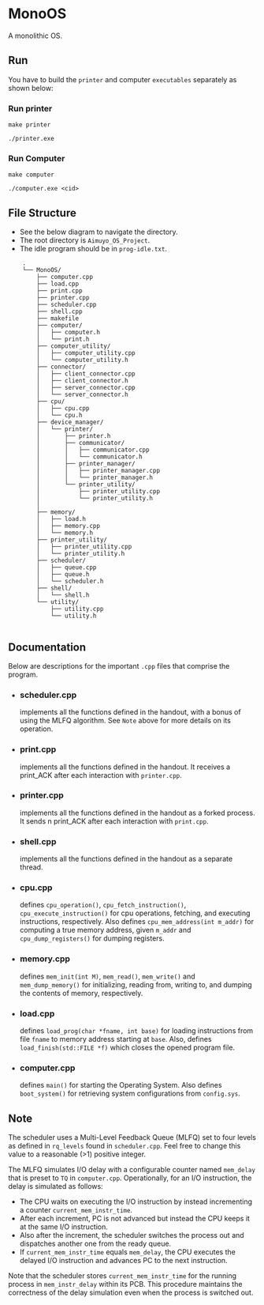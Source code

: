 # MonoOS
A monolithic OS.

## Run
You have to build the `printer` and computer `executables` separately as shown below:

### Run printer
  ````
  make printer
  ````

  ````
  ./printer.exe
  ````

### Run Computer
  ````
  make computer
  ````

  ````
  ./computer.exe <cid>
  ````


## File Structure
- See the below diagram to navigate the directory.
- The root directory is `Aimuyo_OS_Project`.
- The idle program should be in `prog-idle.txt`.

````
    .
    └── MonoOS/
        ├── computer.cpp
        ├── load.cpp
        ├── print.cpp
        ├── printer.cpp
        ├── scheduler.cpp
        ├── shell.cpp
        ├── makefile
        ├── computer/
        │   ├── computer.h
        │   └── print.h
        ├── computer_utility/
        │   ├── computer_utility.cpp
        │   └── computer_utility.h
        ├── connector/
        │   ├── client_connector.cpp
        │   ├── client_connector.h
        │   ├── server_connector.cpp
        │   └── server_connector.h
        ├── cpu/
        │   ├── cpu.cpp
        │   └── cpu.h
        ├── device_manager/
        │   └── printer/
        │       ├── printer.h
        │       ├── communicator/
        │       │   ├── communicator.cpp
        │       │   └── communicator.h
        │       ├── printer_manager/
        │       │   ├── printer_manager.cpp
        │       │   └── printer_manager.h
        │       └── printer_utility/
        │           ├── printer_utility.cpp
        │           └── printer_utility.h
        │   
        ├── memory/
        │   ├── load.h
        │   ├── memory.cpp
        │   └── memory.h
        ├── printer_utility/
        │   ├── printer_utility.cpp
        │   └── printer_utility.h
        ├── scheduler/
        │   ├── queue.cpp
        │   ├── queue.h
        │   └── scheduler.h
        ├── shell/
        │   └── shell.h
        └── utility/
            ├── utility.cpp
            └── utility.h
    
````

## Documentation
Below are descriptions for the important `.cpp` files that comprise the program.

- ### scheduler.cpp
  implements all the functions defined in the handout, with a bonus of using the MLFQ algorithm. 
  See `Note` above for more details on its operation.
     
- ### print.cpp
  implements all the functions defined in the handout. 
  It receives a print_ACK after each interaction with `printer.cpp`.

- ### printer.cpp
  implements all the functions defined in the handout as a forked process. 
  It sends n print_ACK after each interaction with `print.cpp`.

- ### shell.cpp
  implements all the functions defined in the handout as a separate thread.

- ### cpu.cpp
  defines `cpu_operation()`, `cpu_fetch_instruction()`, `cpu_execute_instruction()`
  for cpu operations, fetching, and executing instructions, respectively.
  Also defines `cpu_mem_address(int m_addr)` for computing a true memory address, given `m_addr`
  and `cpu_dump_registers()` for dumping registers.

- ### memory.cpp
  defines `mem_init(int M)`, `mem_read()`, `mem_write()` and `mem_dump_memory()` for initializing, 
  reading from, writing to, and dumping the contents of memory, respectively.

- ### load.cpp
  defines `load_prog(char *fname, int base)` for loading instructions from file `fname` to
  memory address starting at `base`. Also, defines `load_finish(std::FILE *f)` which closes the opened program file.

- ### computer.cpp
  defines `main()` for starting the Operating System. Also defines `boot_system()` 
  for retrieving system configurations from `config.sys`. 

## Note
The scheduler uses a Multi-Level Feedback Queue (MLFQ) set to four levels
as defined in `rq_levels` found in `scheduler.cpp`.
Feel free to change this value to a reasonable (>1) positive integer.

The MLFQ simulates I/O delay with a configurable counter named `mem_delay` that is preset to `TQ` in `computer.cpp`.
Operationally, for an I/O instruction, the delay is simulated as follows:

- The CPU waits on executing the I/O instruction by instead incrementing a counter `current_mem_instr_time`.
- After each increment, PC is not advanced but instead the CPU keeps it at the same I/O instruction.
- Also after the increment, the scheduler switches the process out and dispatches another one from the ready queue.
- If `current_mem_instr_time` equals `mem_delay`, the CPU executes the delayed I/O instruction
  and advances PC to the next instruction.

Note that the scheduler stores `current_mem_instr_time` for the running process in `mem_instr_delay` within its PCB.
This procedure maintains the correctness of the delay simulation even when the process is switched out.